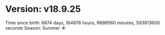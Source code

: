 # Version: v18.9.25
Time since birth: 6874 days, 164976 hours, 9898560 minutes, 593913600 seconds
Season: Summer ☀️
